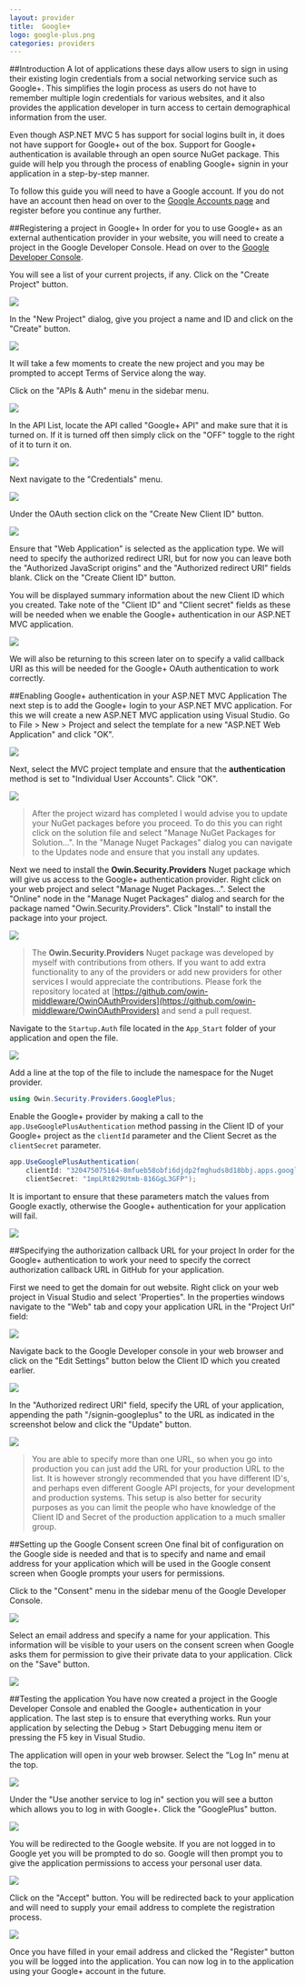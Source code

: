 ```yaml
---
layout: provider
title:  Google+
logo: google-plus.png
categories: providers
---
```

##Introduction
A lot of applications these days allow users to sign in using their existing login credentials from a social networking service such as Google+.  This simplifies the login process as users do not have to remember multiple login credentials for various websites, and it also provides the application developer in turn access to certain demographical information from the user.

Even though ASP.NET MVC 5 has support for social logins built in, it does not have support for Google+ out of the box. Support for Google+ authentication is available through an open source NuGet package. This guide will help you through the process of enabling Google+ signin in your application in a step-by-step manner.

To follow this guide you will need to have a Google account.  If you do not have an account then head on over to the [Google Accounts page](https://accounts.google.com) and register before you continue any further.

##Registering a project in Google+
In order for you to use Google+ as an external authentication provider in your website, you will need to create a project in the Google Developer Console.  Head on over to the [Google Developer Console](https://console.developers.google.com).  

You will see a list of your current projects, if any.  Click on the "Create Project" button.

![](/images/guides/google-plus/google_console_project_list.png)

In the "New Project" dialog, give you project a name and ID and click on the "Create" button.

![](/images/guides/google-plus/google_console_new_project_dialog.png)

It will take a few moments to create the new project and you may be prompted to accept Terms of Service along the way.  

Click on the "APIs & Auth" menu in the sidebar menu.

![](/images/guides/google-plus/google_console_apis_auth_menu.png)

In the API List, locate the API called "Google+ API" and make sure that it is turned on.  If it is turned off then simply click on the "OFF" toggle to the right of it to turn it on.

![](/images/guides/google-plus/google_console_enable_api.png)

Next navigate to the "Credentials" menu.

![](/images/guides/google-plus/google_console_credentials_menu.png)

Under the OAuth section click on the "Create New Client ID" button.

![](/images/guides/google-plus/google_console_create_new_client_button.png)

Ensure that "Web Application" is selected as the application type.  We will need to specify the authorized redirect URI, but for now you can leave both the "Authorized JavaScript origins" and the "Authorized redirect URI" fields blank.  Click on the "Create Client ID" button.

You will be displayed summary information about the new Client ID which you created.  Take note of the "Client ID" and "Client secret" fields as these will be needed when we enable the Google+ authentication in our ASP.NET MVC application.

![](/images/guides/google-plus/google_console_client_summary.png)

We will also be returning to this screen later on to specify a valid callback URI as this will be needed for the Google+ OAuth authentication to work correctly.

##Enabling Google+ authentication in your ASP.NET MVC Application
The next step is to add the Google+ login to your ASP.NET MVC application.  For this we will create a new ASP.NET MVC application using Visual Studio. Go to File > New > Project and select the template for a new "ASP.NET Web Application" and click "OK".

![](/images/guides/google-plus/new_project.png)

Next, select the MVC project template and ensure that the **authentication** method is set to "Individual User Accounts".  Click "OK".

![](/images/guides/google-plus/new_project_mvc.png)

> After the project wizard has completed I would advise you to update your NuGet packages before you proceed.  To do this you can right click on the solution file and select "Manage NuGet Packages for Solution...".  In the "Manage Nuget Packages" dialog you can navigate to the Updates node and ensure that you install any updates.

Next we need to install the **Owin.Security.Providers** Nuget package which will give us access to the Google+ authentication provider.  Right click on your web project and select "Manage Nuget Packages...". Select the "Online" node in the "Manage Nuget Packages" dialog and search for the package named "Owin.Security.Providers".  Click "Install" to install the package into your project.

![](/images/guides/google-plus/nuget_package_dialog.png)

> The **Owin.Security.Providers** Nuget package was developed by myself with contributions from others.  If you want to add extra functionality to any of the providers or add new providers for other services I would appreciate the contributions.  Please fork the repository located at [https://github.com/owin-middleware/OwinOAuthProviders](https://github.com/owin-middleware/OwinOAuthProviders) and send a pull request.

Navigate to the `Startup.Auth` file located in the `App_Start` folder of your application and open the file.

![](/images/guides/google-plus/navigate_startup_auth.png)

Add a line at the top of the file to include the namespace for the Nuget provider.

``` csharp
using Owin.Security.Providers.GooglePlus;
```

Enable the Google+ provider by making a call to the `app.UseGooglePlusAuthentication` method passing in the Client ID of your Google+ project as the `clientId` parameter and the Client Secret as the `clientSecret` parameter.

``` csharp
app.UseGooglePlusAuthentication(
    clientId: "320475075164-8mfueb58obfi6djdp2fmghuds8d18bbj.apps.googleusercontent.com",
    clientSecret: "1mpLRt829Utmb-816GgL3GFP");
```

It is important to ensure that these parameters match the values from Google exactly, otherwise the Google+ authentication for your application will fail.

![](/images/guides/google-plus/keys_matchup.png)

##Specifying the authorization callback URL for your project
In order for the Google+ authentication to work your need to specify the correct authorization callback URL in GitHub for your application.

First we need to get the domain for out website. Right click on your web project in Visual Studio and select 'Properties".  In the properties windows navigate to the "Web" tab and copy your application URL in the "Project Url" field:

![](/images/guides/google-plus/project_properties.png)

Navigate back to the Google Developer console in your web browser and click on the "Edit Settings" button below the Client ID which you created earlier.

![](/images/guides/google-plus/google_console_edit_settings_button.png)

In the "Authorized redirect URI" field, specify the URL of your application, appending the path "/signin-googleplus" to the URL as indicated in the screenshot below and click the "Update" button.

![](/images/guides/google-plus/google_console_redirect_uri.png)

> You are able to specify more than one URL, so when you go into production you can just add the URL for your production URL to the list.  It is however strongly recommended that you have different ID's, and perhaps even different Google API projects, for your development and production systems. This setup is also better for security purposes as you can limit the people who have knowledge of the Client ID and Secret of the production application to a much smaller group.

##Setting up the Google Consent screen
One final bit of configuration on the Google side is needed and that is to specify and name and email address for your application which will be used in the Google consent screen when Google prompts your users for permissions.

Click to the "Consent" menu in the sidebar menu of the Google Developer Console.

![](/images/guides/google-plus/google_console_consent_menu.png)

Select an email address and specify a name for your application.  This information will be visible to your users on the consent screen when Google asks them for permission to give their private data to your application.  Click on the "Save" button.

![](/images/guides/google-plus/google_console_consent_screen.png)

##Testing the application
You have now created a project in the Google Developer Console and enabled the Google+ authentication in your application.  The last step is to ensure that everything works.  Run your application by selecting the Debug > Start Debugging menu item or pressing the F5 key in Visual Studio.

The application will open in your web browser.  Select the "Log In" menu at the top.

![](/images/guides/google-plus/application_start_screen.png)

Under the "Use another service to log in" section you will see a button which allows you to log in with Google+.  Click the "GooglePlus" button.

![](/images/guides/google-plus/application_login_screen.png)

You will be redirected to the Google website.  If you are not logged in to Google yet you will be prompted to do so.  Google will then prompt you to give the application permissions to access your personal user data.

![](/images/guides/google-plus/google_permission.png)

Click on the "Accept" button.  You will be redirected back to your application and will need to supply your email address to complete the registration process.

![](/images/guides/google-plus/complete_registration.png)

Once you have filled in your email address and clicked the "Register" button you will be logged into the application.  You can now log in to the application using your Google+ account in the future.